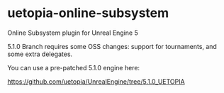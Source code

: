 # uetopia-online-subsystem
Online Subsystem plugin for Unreal Engine 5

5.1.0 Branch requires some OSS changes:  support for tournaments, and some extra delegates.

You can use a pre-patched 5.1.0 engine here:

https://github.com/uetopia/UnrealEngine/tree/5.1.0_UETOPIA

